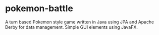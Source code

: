 # pokemon-battle
A turn based Pokemon style game written in Java using JPA and Apache Derby for data management.
Simple GUI elements using JavaFX. 
